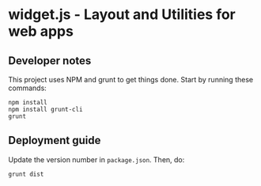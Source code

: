 # widget.js - Layout and Utilities for web apps

## Developer notes

This project uses NPM and grunt to get things done.  Start by running these commands:

    npm install
    npm install grunt-cli
    grunt


## Deployment guide

Update the version number in `package.json`.  Then, do:

    grunt dist

